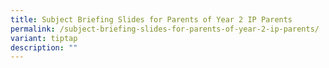 ```yaml
---
title: Subject Briefing Slides for Parents of Year 2 IP Parents
permalink: /subject-briefing-slides-for-parents-of-year-2-ip-parents/
variant: tiptap
description: ""
---
```

<p></p>